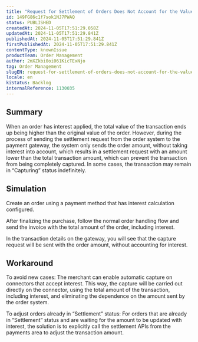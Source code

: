 ```yaml
---
title: "Request for Settlement of Orders Does Not Account for the Value of Interest"
id: 149FG86c1f7sok1NJ7PWAQ
status: PUBLISHED
createdAt: 2024-11-05T17:51:29.058Z
updatedAt: 2024-11-05T17:51:29.841Z
publishedAt: 2024-11-05T17:51:29.841Z
firstPublishedAt: 2024-11-05T17:51:29.841Z
contentType: knownIssue
productTeam: Order Management
author: 2mXZkbi0oi061KicTExNjo
tag: Order Management
slugEN: request-for-settlement-of-orders-does-not-account-for-the-value-of-interest
locale: en
kiStatus: Backlog
internalReference: 1130035
---
```


## Summary


When an order has interest applied, the total value of the transaction ends up being higher than the original value of the order. However, during the process of sending the settlement request from the order system to the payment gateway, the system only sends the order amount, without taking interest into account, which results in a settlement request with an amount lower than the total transaction amount, which can prevent the transaction from being completely captured.
In some cases, the transaction may remain in “Capturing” status indefinitely.


##

## Simulation


Create an order using a payment method that has interest calculation configured.

After finalizing the purchase, follow the normal order handling flow and send the invoice with the total amount of the order, including interest.

In the transaction details on the gateway, you will see that the capture request will be sent with the order amount, without accounting for interest.


##

## Workaround


To avoid new cases:
The merchant can enable automatic capture on connectors that accept interest. This way, the capture will be carried out directly on the connector, using the total amount of the transaction, including interest, and eliminating the dependence on the amount sent by the order system.

To adjust orders already in “Settlement” status:
For orders that are already in “Settlement” status and are waiting for the amount to be updated with interest, the solution is to explicitly call the settlement APIs from the payments area to adjust the transaction amount.





